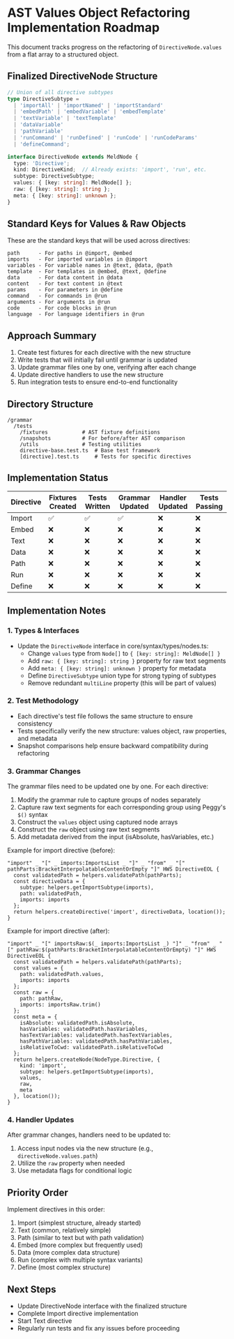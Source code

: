 # AST Values Object Refactoring Implementation Roadmap

This document tracks progress on the refactoring of `DirectiveNode.values` from a flat array to a structured object.

## Finalized DirectiveNode Structure

```typescript
// Union of all directive subtypes 
type DirectiveSubtype = 
  | 'importAll' | 'importNamed' | 'importStandard'
  | 'embedPath' | 'embedVariable' | 'embedTemplate'
  | 'textVariable' | 'textTemplate'
  | 'dataVariable'
  | 'pathVariable'
  | 'runCommand' | 'runDefined' | 'runCode' | 'runCodeParams'
  | 'defineCommand';

interface DirectiveNode extends MeldNode {
  type: 'Directive';
  kind: DirectiveKind;  // Already exists: 'import', 'run', etc.
  subtype: DirectiveSubtype;
  values: { [key: string]: MeldNode[] };
  raw: { [key: string]: string };
  meta: { [key: string]: unknown };
}
```

## Standard Keys for Values & Raw Objects

These are the standard keys that will be used across directives:

```
path      - For paths in @import, @embed
imports   - For imported variables in @import
variables - For variable names in @text, @data, @path
template  - For templates in @embed, @text, @define
data      - For data content in @data
content   - For text content in @text
params    - For parameters in @define
command   - For commands in @run
arguments - For arguments in @run
code      - For code blocks in @run
language  - For language identifiers in @run
```

## Approach Summary

1. Create test fixtures for each directive with the new structure
2. Write tests that will initially fail until grammar is updated
3. Update grammar files one by one, verifying after each change 
4. Update directive handlers to use the new structure
5. Run integration tests to ensure end-to-end functionality

## Directory Structure

```
/grammar
  /tests
    /fixtures           # AST fixture definitions 
    /snapshots          # For before/after AST comparison
    /utils              # Testing utilities
    directive-base.test.ts  # Base test framework
    [directive].test.ts     # Tests for specific directives
```

## Implementation Status

| Directive | Fixtures Created | Tests Written | Grammar Updated | Handler Updated | Tests Passing |
|-----------|------------------|---------------|----------------|----------------|--------------|
| Import    | ✅               | ✅            | ✅             | ❌             | ❌           |
| Embed     | ❌               | ❌            | ❌             | ❌             | ❌           |
| Text      | ❌               | ❌            | ❌             | ❌             | ❌           |
| Data      | ❌               | ❌            | ❌             | ❌             | ❌           |
| Path      | ❌               | ❌            | ❌             | ❌             | ❌           |
| Run       | ❌               | ❌            | ❌             | ❌             | ❌           |
| Define    | ❌               | ❌            | ❌             | ❌             | ❌           |

## Implementation Notes

### 1. Types & Interfaces

- Update the `DirectiveNode` interface in core/syntax/types/nodes.ts:
  - Change `values` type from `Node[]` to `{ [key: string]: MeldNode[] }`
  - Add `raw: { [key: string]: string }` property for raw text segments
  - Add `meta: { [key: string]: unknown }` property for metadata
  - Define `DirectiveSubtype` union type for strong typing of subtypes
  - Remove redundant `multiLine` property (this will be part of values)

### 2. Test Methodology

- Each directive's test file follows the same structure to ensure consistency
- Tests specifically verify the new structure: values object, raw properties, and metadata
- Snapshot comparisons help ensure backward compatibility during refactoring

### 3. Grammar Changes

The grammar files need to be updated one by one. For each directive:

1. Modify the grammar rule to capture groups of nodes separately
2. Capture raw text segments for each corresponding group using Peggy's `$()` syntax
3. Construct the `values` object using captured node arrays
4. Construct the `raw` object using raw text segments
5. Add metadata derived from the input (isAbsolute, hasVariables, etc.)

Example for import directive (before):
```peggy
"import" _ "[" _ imports:ImportsList _ "]" _ "from" _ "[" pathParts:BracketInterpolatableContentOrEmpty "]" HWS DirectiveEOL {
  const validatedPath = helpers.validatePath(pathParts);
  const directiveData = {
    subtype: helpers.getImportSubtype(imports),
    path: validatedPath,
    imports: imports
  };
  return helpers.createDirective('import', directiveData, location());
}
```

Example for import directive (after):
```peggy
"import" _ "[" importsRaw:$(_ imports:ImportsList _) "]" _ "from" _ "[" pathRaw:$(pathParts:BracketInterpolatableContentOrEmpty) "]" HWS DirectiveEOL {
  const validatedPath = helpers.validatePath(pathParts);
  const values = {
    path: validatedPath.values,
    imports: imports
  };
  const raw = {
    path: pathRaw,
    imports: importsRaw.trim()
  };
  const meta = {
    isAbsolute: validatedPath.isAbsolute,
    hasVariables: validatedPath.hasVariables,
    hasTextVariables: validatedPath.hasTextVariables,
    hasPathVariables: validatedPath.hasPathVariables,
    isRelativeToCwd: validatedPath.isRelativeToCwd
  };
  return helpers.createNode(NodeType.Directive, {
    kind: 'import',
    subtype: helpers.getImportSubtype(imports),
    values,
    raw,
    meta
  }, location());
}
```

### 4. Handler Updates

After grammar changes, handlers need to be updated to:

1. Access input nodes via the new structure (e.g., `directiveNode.values.path`)
2. Utilize the `raw` property when needed
3. Use metadata flags for conditional logic

## Priority Order

Implement directives in this order:

1. Import (simplest structure, already started)
2. Text (common, relatively simple)
3. Path (similar to text but with path validation)
4. Embed (more complex but frequently used)
5. Data (more complex data structure)
6. Run (complex with multiple syntax variants)
7. Define (most complex structure)

## Next Steps

- Update DirectiveNode interface with the finalized structure
- Complete Import directive implementation
- Start Text directive
- Regularly run tests and fix any issues before proceeding